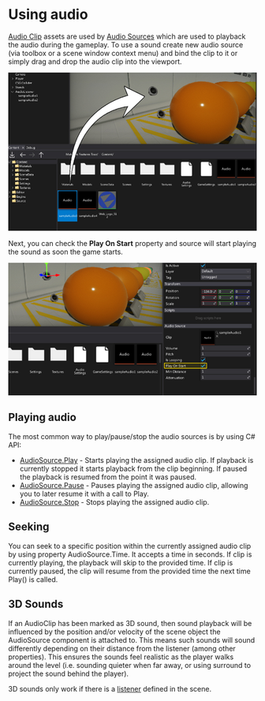 # Using audio

[Audio Clip](audio-clip.md) assets are used by [Audio Sources](audio-source.md) which are used to playback the audio during the gameplay.
To use a sound create new audio source (via toolbox or a scene window context menu) and bind the clip to it or simply drag and drop the audio clip into the viewport.

![Use Audio Clip](media/use-audio-clip.jpg)

Next, you can check the **Play On Start** property and source will start playing the sound as soon the game starts.

![Play Audio On Level Start](media/play-on-start-audio.jpg)

## Playing audio

The most common way to play/pause/stop the audio sources is by using C# API:
* [AudioSource.Play](https://docs.flaxengine.com/api/FlaxEngine.AudioSource.html#FlaxEngine_AudioSource_Play) - Starts playing the assigned audio clip. If playback is currently stopped it starts playback from the clip beginning. If paused the playback is resumed from the point it was paused.
* [AudioSource.Pause](https://docs.flaxengine.com/api/FlaxEngine.AudioSource.html#FlaxEngine_AudioSource_Pause) - Pauses playing the assigned audio clip, allowing you to later resume it with a call to Play.
* [AudioSource.Stop](https://docs.flaxengine.com/api/FlaxEngine.AudioSource.html#FlaxEngine_AudioSource_Stop) - Stops playing the assigned audio clip.

## Seeking

You can seek to a specific position within the currently assigned audio clip by using property AudioSource.Time. It accepts a time in seconds. If clip is currently playing, the playback will skip to the provided time. If clip is currently paused, the clip will resume from the provided time the next time Play() is called.

## 3D Sounds

If an AudioClip has been marked as 3D sound, then sound playback will be influenced by the position and/or velocity of the scene object the AudioSource component is attached to. This means such sounds will sound differently depending on their distance from the listener (among other properties). This ensures the sounds feel realistic as the player walks around the level (i.e. sounding quieter when far away, or using surround to project the sound behind the player).

3D sounds only work if there is a [listener](audio-listener.md) defined in the scene.

